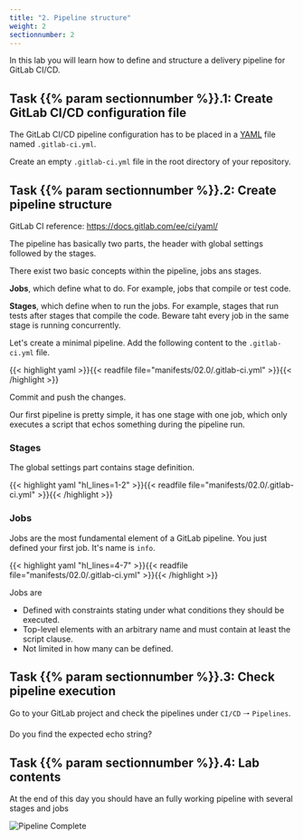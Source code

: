 ```yaml
---
title: "2. Pipeline structure"
weight: 2
sectionnumber: 2
---
```


In this lab you will learn how to define and structure a delivery pipeline for GitLab CI/CD.


## Task {{% param sectionnumber %}}.1: Create GitLab CI/CD configuration file

The GitLab CI/CD pipeline configuration has to be placed in a [YAML](https://en.wikipedia.org/wiki/YAML) file named `.gitlab-ci.yml`.

Create an empty `.gitlab-ci.yml` file in the root directory of your repository.


## Task {{% param sectionnumber %}}.2: Create pipeline structure

GitLab CI reference: <https://docs.gitlab.com/ee/ci/yaml/>

The pipeline has basically two parts, the header with global settings followed by the stages.

There exist two basic concepts within the pipeline, jobs ans stages.


**Jobs**, which define what to do. For example, jobs that compile or test code.

**Stages**, which define when to run the jobs. For example, stages that run tests after stages that compile the code. Beware taht every job in the same stage is running concurrently.

Let's create a minimal pipeline. Add the following content to the `.gitlab-ci.yml` file.

{{< highlight yaml >}}{{< readfile file="manifests/02.0/.gitlab-ci.yml" >}}{{< /highlight >}}

Commit and push the changes.

Our first pipeline is pretty simple, it has one stage with one job, which only executes a script that echos something during the pipeline run.


### Stages

The global settings part contains stage definition.

{{< highlight yaml "hl_lines=1-2" >}}{{< readfile file="manifests/02.0/.gitlab-ci.yml" >}}{{< /highlight >}}


### Jobs

Jobs are the most fundamental element of a GitLab pipeline.
You just defined your first job. It's name is `info`.

{{< highlight yaml "hl_lines=4-7" >}}{{< readfile file="manifests/02.0/.gitlab-ci.yml" >}}{{< /highlight >}}

Jobs are

* Defined with constraints stating under what conditions they should be executed.
* Top-level elements with an arbitrary name and must contain at least the script clause.
* Not limited in how many can be defined.

<!-- TODO -->

## Task {{% param sectionnumber %}}.3: Check pipeline execution

Go to your GitLab project and check the pipelines under `CI/CD` 🠒 `Pipelines`.


<!-- TODO

* [ ] status
* [ ] jobs
* [ ] logs

 -->

Do you find the expected echo string?


## Task {{% param sectionnumber %}}.4: Lab contents

At the end of this day you should have an fully working pipeline with several stages and jobs

![Pipeline Complete](../complete_pipeline.png)
